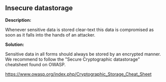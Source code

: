 
Insecure datastorage
-------

**Description:**

Whenever sensitive data is stored clear-text this data is compromised as soon as it 
falls into the hands of an attacker.



**Solution:**

Sensitive data in all forms should always be stored by an encrypted manner.
We recommend to follow the "Secure Cryptographic datastorage" cheatsheet found on OWASP.

https://www.owasp.org/index.php/Cryptographic_Storage_Cheat_Sheet


	